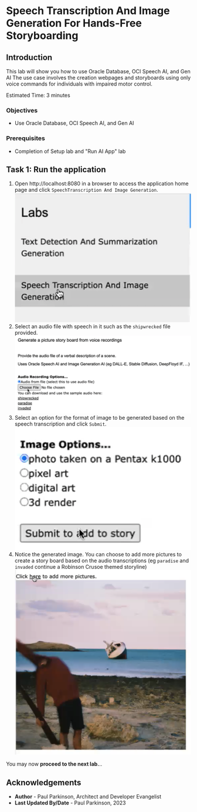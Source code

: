 # Speech Transcription And Image Generation For Hands-Free Storyboarding

## Introduction

This lab will show you how to use Oracle Database, OCI Speech AI, and Gen AI
The use case involves the creation webpages and storyboards using only voice commands for individuals with impaired motor control.

Estimated Time:  3 minutes


### Objectives

-   Use Oracle Database, OCI Speech AI, and Gen AI

### Prerequisites

- Completion of Setup lab and "Run AI App" lab

## Task 1: Run the application

1. Open http://localhost:8080 in a browser to access the application home page and click `SpeechTranscription And Image Generation`.
   ![App home page text detection link](images/speech_imagegen1.png " ")
2. Select an audio file with speech in it such as the `shipwrecked` file provided.
   ![App home page text detection link](images/speech_imagegen2.png " ")
3. Select an option for the format of image to be generated based on the speech transcription and click `Submit`.
   ![App home page text detection link](images/speech_imagegen3.png " ")
4. Notice the generated image. You can choose to add more pictures to create a story board based on the audio transcriptions (eg `paradise` and `invaded` continue a Robinson Crusoe themed storyline)
   ![App home page text detection link](images/speech_imagegen4.png " ")

You may now **proceed to the next lab.**..

## Acknowledgements

* **Author** - Paul Parkinson, Architect and Developer Evangelist
* **Last Updated By/Date** - Paul Parkinson, 2023
